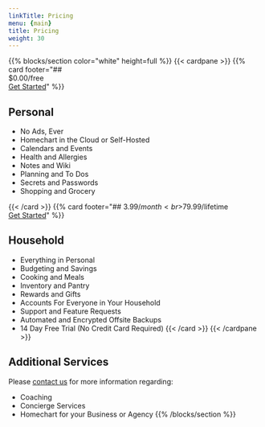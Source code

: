 ```yaml
---
linkTitle: Pricing
menu: {main}
title: Pricing
weight: 30
---
```


{{% blocks/section color="white" height=full %}}
{{< cardpane >}}
{{% card footer="## <br>$0.00/free<br>[Get Started](/docs/guides/getting-started)" %}}
## Personal

- No Ads, Ever
- Homechart in the Cloud or Self-Hosted
- Calendars and Events
- Health and Allergies
- Notes and Wiki
- Planning and To Dos
- Secrets and Passwords
- Shopping and Grocery

{{< /card >}}
{{% card footer="## $3.99/month<br>$79.99/lifetime<br>[Get Started](/docs/guides/getting-started)" %}}
## Household
- Everything in Personal
- Budgeting and Savings
- Cooking and Meals
- Inventory and Pantry
- Rewards and Gifts
- Accounts For Everyone in Your Household
- Support and Feature Requests
- Automated and Encrypted Offsite Backups
- 14 Day Free Trial (No Credit Card Required)
{{< /card >}}
{{< /cardpane >}}

## Additional Services

Please [contact us](mailto:info@candid.dev?subject=YAML8n%20Pricing) for more information regarding:
- Coaching
- Concierge Services
- Homechart for your Business or Agency
{{% /blocks/section %}}
